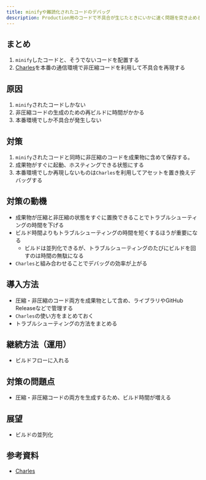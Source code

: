 ```yaml
---
title: minifyや難読化されたコードのデバッグ
description: Production用のコードで不具合が生じたときにいかに速く問題を突き止めることができるか。
---
```


## まとめ

1. `minify`したコードと、そうでないコードを配置する
2. [Charles](https://www.charlesproxy.com/)を本番の通信環境で非圧縮コードを利用して不具合を再現する

## 原因

1. `minify`されたコードしかない
2. 非圧縮コードの生成のための再ビルドに時間がかかる
3. 本番環境でしか不具合が発生しない

## 対策

1. `minify`されたコードと同時に非圧縮のコードを成果物に含めて保存する。
2. 成果物がすぐに起動、ホスティングできる状態にする
3. 本番環境でしか再現しないものは`Charles`を利用してアセットを置き換えデバッグする

## 対策の動機

* 成果物が圧縮と非圧縮の状態をすぐに置換できることでトラブルシューティングの時間を下げる
* ビルド時間よりもトラブルシューティングの時間を短くするほうが重要になる
  * ビルドは並列化できるが、トラブルシューティングのたびにビルドを回すのは時間の無駄になる
* `Charles`と組み合わせることでデバッグの効率が上がる

## 導入方法

* 圧縮・非圧縮のコード両方を成果物として含め、ライブラリやGitHub Releaseなどで管理する
* `Charles`の使い方をまとめておく
* トラブルシューティングの方法をまとめる

## 継続方法（運用）

* ビルドフローに入れる

## 対策の問題点

* 圧縮・非圧縮コードの両方を生成するため、ビルド時間が増える

## 展望

* ビルドの並列化

## 参考資料

* [Charles](https://www.charlesproxy.com/)
